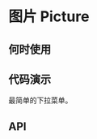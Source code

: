 # 图片 Picture

## 何时使用

## 代码演示

<nt-example>
  <nt-example-showcase>
    <demo-picture-basic></demo-picture-basic>
  </nt-example-showcase>
  <nt-example-legend title="基本">最简单的下拉菜单。</nt-example-legend>
  <nt-example-code [code]="basicCode"></nt-example-code>
</nt-example>


## API
